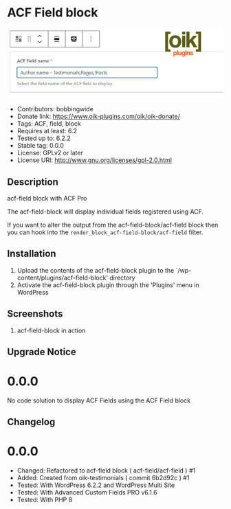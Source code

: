 # ACF Field block 
![banner](assets/acf-field-block-banner-772x250.jpg)
* Contributors: bobbingwide
* Donate link: https://www.oik-plugins.com/oik/oik-donate/
* Tags: ACF, field, block
* Requires at least: 6.2
* Tested up to: 6.2.2
* Stable tag: 0.0.0
* License: GPLv2 or later
* License URI: http://www.gnu.org/licenses/gpl-2.0.html

## Description 
acf-field block with ACF Pro

The acf-field-block will display individual fields registered using ACF.

If you want to alter the output from the acf-field-block/acf-field block
then you can hook into the `render_block_acf-field-block/acf-field` filter.


## Installation 
1. Upload the contents of the acf-field-block plugin to the `/wp-content/plugins/acf-field-block' directory
1. Activate the acf-field-block plugin through the 'Plugins' menu in WordPress


## Screenshots 
1. acf-field-block in action

## Upgrade Notice 
# 0.0.0 
No code solution to display ACF Fields using the ACF Field block

## Changelog 
# 0.0.0 
* Changed: Refactored to acf-field block ( acf-field/acf-field ) #1
* Added: Created from oik-testimonials ( commit 6b2d92c ) #1
* Tested: With WordPress 6.2.2 and WordPress Multi Site
* Tested: With Advanced Custom Fields PRO v6.1.6
* Tested: With PHP 8
